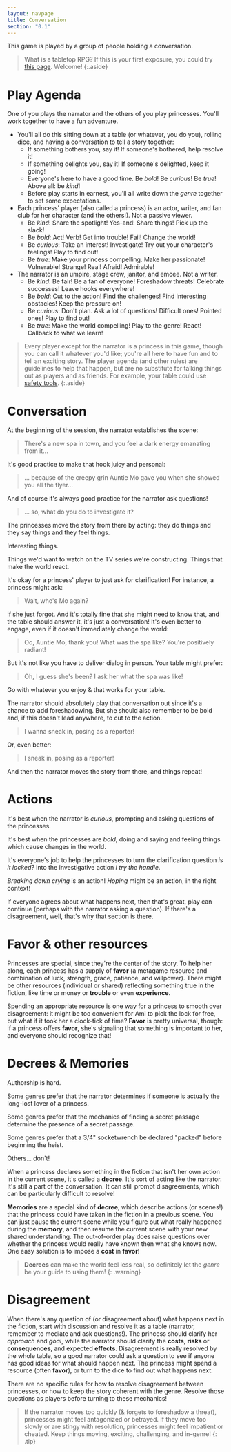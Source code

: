 ```yaml
---
layout: navpage
title: Conversation
section: "0.1"
---
```

This game is played by a group of people holding a conversation.

> What is a tabletop RPG?
> If this is your first exposure, you could try [this page](https://wiki.roll20.net/Introduction_To_Tabletop_RPGs).
> Welcome!
{:.aside}

# Play Agenda

One of you plays the narrator and the others of you play princesses.
You'll work together to have a fun adventure.
* You'll all do this sitting down at a table (or whatever, you do you), rolling dice, and having a conversation to tell a story together:
  * If something bothers you, say it! If someone's bothered, help resolve it!
  * If something delights you, say it! If someone's delighted, keep it going!
  * Everyone's here to have a good time. Be _bold_! Be _curious_! Be _true_! Above all: be _kind_!
  * Before play starts in earnest, you'll all write down the _genre_ together to set some expectations.
* Each princess' player (also called a princess) is an actor, writer, and fan club for her character (and the others!). Not a passive viewer.
  * Be _kind_: Share the spotlight! Yes-and! Share things! Pick up the slack!
  * Be _bold_: Act! Verb! Get into trouble! Fail! Change the world!
  * Be _curious_: Take an interest! Investigate! Try out your character's feelings! Play to find out!
  * Be _true_: Make your princess compelling. Make her passionate! Vulnerable! Strange! Real! Afraid! Admirable!
* The narrator is an umpire, stage crew, janitor, and emcee. Not a writer.
  * Be _kind_: Be fair! Be a fan of everyone! Foreshadow threats! Celebrate successes! Leave hooks everywhere!
  * Be _bold_: Cut to the action! Find the challenges! Find interesting obstacles! Keep the pressure on!
  * Be _curious_: Don't plan. Ask a lot of questions! Difficult ones! Pointed ones! Play to find out!
  * Be _true_: Make the world compelling! Play to the genre! React! Callback to what we learn!

> Every player except for the narrator is a princess in this game, though you can call it whatever you'd like;
> you're all here to have fun and to tell an exciting story.
> The player agenda (and other rules) are guidelines to help that happen, but are no substitute for talking things out as players and as friends.
> For example, your table could use [safety tools](https://slyflourish.com/safety_tools.html).
{:.aside}

# Conversation

At the beginning of the session, the narrator establishes the scene:
> There's a new spa in town, and you feel a dark energy emanating from it...

It's good practice to make that hook juicy and personal:
> ... because of the creepy grin Auntie Mo gave you when she showed you all the flyer...

And of course it's always good practice for the narrator ask questions!
> ... so, what do you do to investigate it?

The princesses move the story from there by acting:
they do things and they say things and they feel things.

Interesting things.

Things we'd want to watch on the TV series we're constructing.
Things that make the world react.

It's okay for a princess' player to just ask for clarification! For instance, a princess might ask:
> Wait, who's Mo again?

if she just forgot.
And it's totally fine that she might need to know that, and the table should answer it, it's just a conversation!
It's even better to engage, even if it doesn't immediately change the world:
> Oo, Auntie Mo, thank you! What was the spa like? You're positively radiant!

But it's not like you have to deliver dialog in person. Your table might prefer:
> Oh, I guess she's been? I ask her what the spa was like!

Go with whatever you enjoy & that works for your table.

The narrator should absolutely play that conversation out since it's a chance to add foreshadowing.
But she should also remember to be bold and, if this doesn't lead anywhere, to cut to the action.
> I wanna sneak in, posing as a reporter!

Or, even better:
> I sneak in, posing as a reporter!

And then the narrator moves the story from there, and things repeat!

# Actions

It's best when the narrator is _curious_, prompting and asking questions of the princesses.

It's best when the princesses are _bold_, doing and saying and feeling things which cause changes in the world.

It's everyone's job to help the princesses to turn the clarification question _is it locked?_ into the investigative action _I try the handle_.

_Breaking down crying_ is an action! _Hoping_ might be an action, in the right context!

If everyone agrees about what happens next, then that's great, play can continue (perhaps with the narrator asking a question).
If there's a disagreement, well, that's why that section is there.

# Favor & other resources

Princesses are special, since they're the center of the story.
To help her along, each princess has a supply of **favor** (a metagame resource and combination of luck, strength, grace, patience, and willpower).
There might be other resources (individual or shared) reflecting something true in the fiction, like time or money or **trouble** or even **experience**.

Spending an appropriate resource is one way for a princess to smooth over disagreement: it might be too convenient for Ami to pick the lock for free, but what if it took her a clock-tick of time?
**Favor** is pretty universal, though:
if a princess offers **favor**, she's signaling that something is important to her, and everyone should recognize that!

# Decrees & Memories

Authorship is hard.

Some genres prefer that the narrator determines if someone is actually the long-lost lover of a princess.

Some genres prefer that the mechanics of finding a secret passage determine the presence of a secret passage.

Some genres prefer that a 3/4" socketwrench be declared "packed" before beginning the heist.

Others... don't!

When a princess declares something in the fiction that isn't her own action in the current scene, it's called a **decree**.
It's sort of acting like the narrator.
It's still a part of the conversation.
It can still prompt disagreements, which can be particularly difficult to resolve!

**Memories** are a special kind of **decree**, which describe actions (or scenes!) that the princess could have taken in the fiction in a previous scene.
You can just pause the current scene while you figure out what really happened during the **memory**, and then resume the current scene with your new shared understanding.
The out-of-order play does raise questions over whether the princess would really have known then what she knows now.
One easy solution is to impose a **cost** in **favor**!

> **Decrees** can make the world feel less real, so definitely let the _genre_ be your guide to using them!
{: .warning}

# Disagreement

When there's any question of (or disagreement about) what happens next in the fiction, start with discussion and resolve it as a table
(narrator, remember to mediate and ask questions!).
The princess should clarify her _approach_ and _goal_, while the narrator should clarify the **costs**, **risks** or **consequences**, and expected **effects**.
Disagreement is really resolved by the whole table, so a good narrator could ask a question to see if anyone has good ideas for what should happen next.
The princess might spend a resource (often **favor**), or turn to the dice to find out what happens next.

There are no specific rules for how to resolve disagreement between princesses, or how to keep the story coherent with the genre.
Resolve those questions as players before turning to these mechanics!

> If the narrator moves too quickly (& forgets to foreshadow a threat), princesses might feel antagonized or betrayed.
> If they move too slowly or are stingy with resolution, princesses might feel impatient or cheated.
> Keep things moving, exciting, challenging, and in-genre!
{: .tip}
